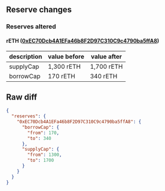 ## Reserve changes

### Reserves altered

#### rETH ([0xEC70Dcb4A1EFa46b8F2D97C310C9c4790ba5ffA8](https://arbiscan.io/address/0xEC70Dcb4A1EFa46b8F2D97C310C9c4790ba5ffA8))

| description | value before | value after |
| --- | --- | --- |
| supplyCap | 1,300 rETH | 1,700 rETH |
| borrowCap | 170 rETH | 340 rETH |


## Raw diff

```json
{
  "reserves": {
    "0xEC70Dcb4A1EFa46b8F2D97C310C9c4790ba5ffA8": {
      "borrowCap": {
        "from": 170,
        "to": 340
      },
      "supplyCap": {
        "from": 1300,
        "to": 1700
      }
    }
  }
}
```